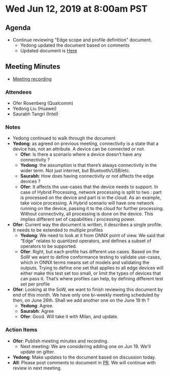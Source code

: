 <!--- SPDX-License-Identifier: Apache-2.0 -->

# Wed Jun 12, 2019 at 8:00am PST

## Agenda
* Continue reviewing "Edge scope and profile definition" document.
  * Yedong updated the document based on comments
  * Updated document is [Here](https://github.com/onnx/working-groups/blob/54c5c7b7a7b56b04bcfe5f48c10b250e6d625d42/edge/discussion_materials/ONNX%20Edge%20scope%20and%20profile%20definition.md)

## Meeting Minutes
* [Meeting recording](https://youtu.be/7CJeQdPq2mQ)

### Attendees
* Ofer Rosenberg (Qualcomm)
* Yedong Liu (Huawei)
* Saurabh Tangri (Intel)

### Notes
* Yedong continued to walk through the document
* **Yedong**: as agreed on previous meeting, connectivity is a state that a device has, not an attribute. A device can be connected or not.
  * **Ofer**: Is there a scenario where a device doesn’t have any connectivity ?
  * **Yedong**: the assumption is that there’s always connectivity in the wider term. Not just internet, but Bluetooth/USB/etc.
  * **Saurabh**: How does having connectivity or not affects the edge devices ?
  * **Ofer**: It affects the use-cases that the device needs to support. In case of Hybrid Processing, network processing is split to two : part is processed on the device and part is in the cloud. As an example, take voice processing. A Hybrid scenario will have one network running on the device, passing it to the cloud for further processing. Without connectivity, all processing is done on the device. This implies different set of capabilities / processing power.
* **Ofer**: Current way the document is written, it describes a single profile. It needs to be extended to multiple profiles
  * **Yedong**: We need to look at it from ONNX point of view. We said that “Edge” relates to quantized operators, and defines a subset of operators to be supported.
  * **Ofer**: Right, but each profile has different use cases. Based on the SoW we want to define conformance testing to validate use-cases, which in ONNX terms means set of models and validating the outputs. Trying to define one set that applies to all edge devices will either make this test set too small, or limit the types of devices that can pass it. That’s where profiles can help, by defining different test set per profile
* **Ofer**: Looking at the SoW, we want to finish reviewing this document by end of this month. We have only one bi-weekly meeting scheduled by then, on June 26th. Shall we add another one on the June 19 th ?
  * **Yedong**: Agree.
  * **Saurabh**: Agree
  * **Ofer**: Good. Will take it with Milan, and update.
### Action Items
* **Ofer**: Publish meeting minutes and recording.
  * Next meeting: We are considering adding one on Jun 19. We'll update on gitter.
* **Yedong**: Make updates to the document based on discussion today.
* **All**: Please post comments to document in [PR](https://github.com/onnx/working-groups/pull/6/).
We will continue with review in next meeting.
